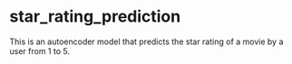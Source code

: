 # star_rating_prediction
This is an autoencoder model that predicts the star rating of a movie by a user from 1 to 5.
